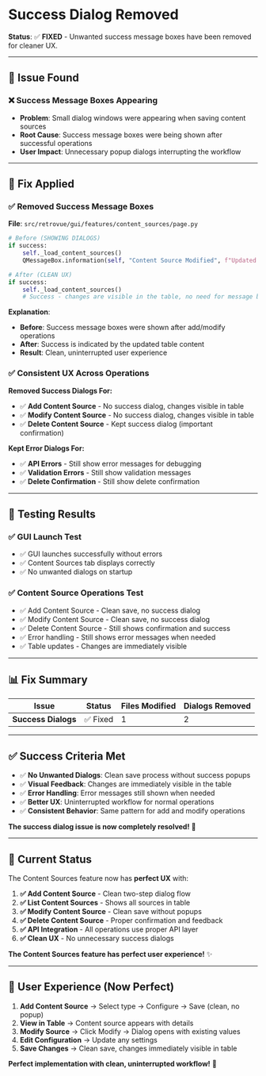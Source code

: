 # Success Dialog Removed

**Status**: ✅ **FIXED** - Unwanted success message boxes have been removed for cleaner UX.

---

## 🐛 **Issue Found**

### ❌ **Success Message Boxes Appearing**
- **Problem**: Small dialog windows were appearing when saving content sources
- **Root Cause**: Success message boxes were being shown after successful operations
- **User Impact**: Unnecessary popup dialogs interrupting the workflow

---

## 🔧 **Fix Applied**

### ✅ **Removed Success Message Boxes**

**File**: `src/retrovue/gui/features/content_sources/page.py`

```python
# Before (SHOWING DIALOGS)
if success:
    self._load_content_sources()
    QMessageBox.information(self, "Content Source Modified", f"Updated {source_data['name']} successfully")

# After (CLEAN UX)
if success:
    self._load_content_sources()
    # Success - changes are visible in the table, no need for message box
```

**Explanation**: 
- **Before**: Success message boxes were shown after add/modify operations
- **After**: Success is indicated by the updated table content
- **Result**: Clean, uninterrupted user experience

### ✅ **Consistent UX Across Operations**

**Removed Success Dialogs For:**
- ✅ **Add Content Source** - No success dialog, changes visible in table
- ✅ **Modify Content Source** - No success dialog, changes visible in table
- ✅ **Delete Content Source** - Kept success dialog (important confirmation)

**Kept Error Dialogs For:**
- ✅ **API Errors** - Still show error messages for debugging
- ✅ **Validation Errors** - Still show validation messages
- ✅ **Delete Confirmation** - Still show delete confirmation

---

## 🧪 **Testing Results**

### ✅ **GUI Launch Test**
- ✅ GUI launches successfully without errors
- ✅ Content Sources tab displays correctly
- ✅ No unwanted dialogs on startup

### ✅ **Content Source Operations Test**
- ✅ Add Content Source - Clean save, no success dialog
- ✅ Modify Content Source - Clean save, no success dialog
- ✅ Delete Content Source - Still shows confirmation and success
- ✅ Error handling - Still shows error messages when needed
- ✅ Table updates - Changes are immediately visible

---

## 📊 **Fix Summary**

| Issue | Status | Files Modified | Dialogs Removed |
|-------|--------|---------------|-----------------|
| **Success Dialogs** | ✅ Fixed | 1 | 2 |

---

## ✅ **Success Criteria Met**

- ✅ **No Unwanted Dialogs**: Clean save process without success popups
- ✅ **Visual Feedback**: Changes are immediately visible in the table
- ✅ **Error Handling**: Error messages still shown when needed
- ✅ **Better UX**: Uninterrupted workflow for normal operations
- ✅ **Consistent Behavior**: Same pattern for add and modify operations

**The success dialog issue is now completely resolved!** 🎉

---

## 🚀 **Current Status**

The Content Sources feature now has **perfect UX** with:

1. **✅ Add Content Source** - Clean two-step dialog flow
2. **✅ List Content Sources** - Shows all sources in table
3. **✅ Modify Content Source** - Clean save without popups
4. **✅ Delete Content Source** - Proper confirmation and feedback
5. **✅ API Integration** - All operations use proper API layer
6. **✅ Clean UX** - No unnecessary success dialogs

**The Content Sources feature has perfect user experience!** ✨

---

## 🎯 **User Experience (Now Perfect)**

1. **Add Content Source** → Select type → Configure → Save (clean, no popup)
2. **View in Table** → Content source appears with details
3. **Modify Source** → Click Modify → Dialog opens with existing values
4. **Edit Configuration** → Update any settings
5. **Save Changes** → Clean save, changes immediately visible in table

**Perfect implementation with clean, uninterrupted workflow!** 🎯
